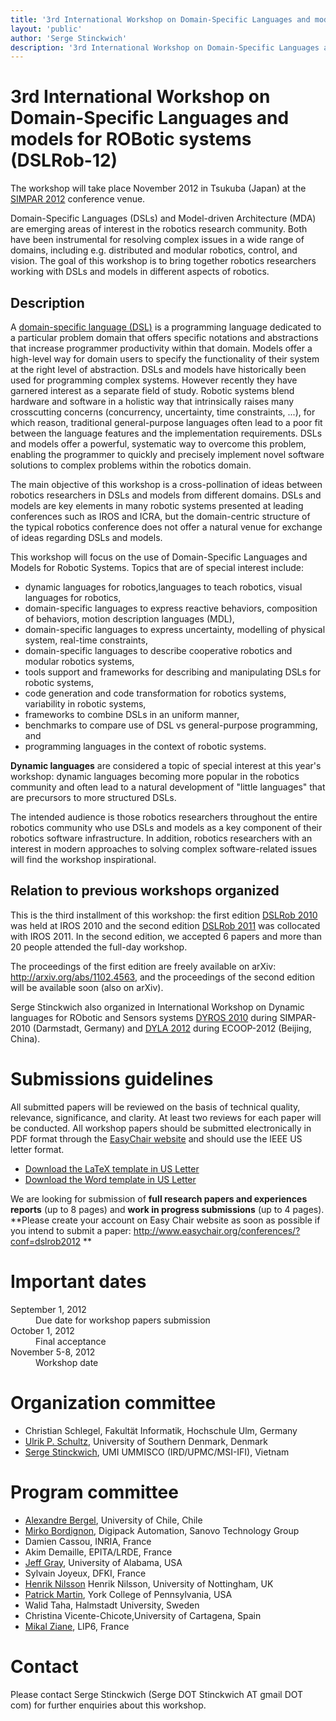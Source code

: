 ```yaml
---
title: '3rd International Workshop on Domain-Specific Languages and models for ROBotic systems (DSLRob-12)'
layout: 'public'
author: 'Serge Stinckwich'
description: '3rd International Workshop on Domain-Specific Languages and models for ROBotic systems (DSLRob-12)'
---
```

# 3rd International Workshop on Domain-Specific Languages and models for ROBotic systems (DSLRob-12)

The workshop will take place November 2012 in Tsukuba (Japan) at the [SIMPAR 2012](http://www.2012.simpar.org) conference venue.

Domain-Specific Languages (DSLs) and Model-driven Architecture (MDA)
are emerging areas of interest in the robotics research community. Both have been instrumental for resolving complex issues in a wide range of domains, including e.g. distributed and modular robotics,
control, and vision. The goal of this workshop is to bring together
robotics researchers working with DSLs and models in different aspects
of robotics.

## Description

A [domain-specific language (DSL)](http://en.wikipedia.org/wiki/Domain-specific_language) is a programming language dedicated to a particular problem domain that offers specific notations and
abstractions that increase programmer productivity within that domain.
Models offer a high-level way for domain users to specify the
functionality of their system at the right level of abstraction. DSLs and models have historically been used for programming complex systems. However recently they have garnered interest as a separate
field of study. Robotic systems blend hardware and software in a
holistic way that intrinsically raises many crosscutting concerns (concurrency, uncertainty, time constraints, ...), for which reason, traditional general-purpose languages often lead to a poor fit between
the language features and the implementation requirements. DSLs and
models offer a powerful, systematic way to overcome this problem, enabling the programmer to quickly and precisely implement novel software solutions to complex problems within the robotics domain.

The main objective of this workshop is a cross-pollination of ideas
between robotics researchers in DSLs and models from different
domains. DSLs and models are key elements in many robotic systems
presented at leading conferences such as IROS and ICRA, but the domain-centric structure of the typical robotics conference does not offer a natural venue for exchange of ideas regarding DSLs and models.

This workshop will focus on the use of Domain-Specific Languages and Models for Robotic Systems. Topics that are of special interest
include:

- dynamic languages for robotics,languages to teach robotics, visual
languages for robotics, 
- domain-specific languages to express reactive behaviors, composition
of behaviors, motion description languages (MDL),
- domain-specific languages to express uncertainty, modelling of
physical system, real-time constraints,
- domain-specific languages to describe cooperative robotics and
modular robotics systems,
- tools support and frameworks for describing and manipulating DSLs
for robotic systems,
- code generation and code transformation for robotics systems,
variability in robotic systems,
- frameworks to combine DSLs in an uniform manner,
- benchmarks to compare use of DSL vs general-purpose programming, and
- programming languages in the context of robotic systems.

**Dynamic languages** are considered a topic of special interest at
this year's workshop: dynamic languages becoming more popular in the
robotics community and often lead to a natural development of "little
languages" that are precursors to more structured DSLs.

The intended audience is those robotics researchers throughout the
entire robotics community who use DSLs and models as a key component
of their robotics software infrastructure. In addition, robotics
researchers with an interest in modern approaches to solving complex
software-related issues will find the workshop inspirational.

## Relation to previous workshops organized

This is the third installment of this workshop: the first edition [DSLRob 2010](http://www.doesnotunderstand.org/wikka.php?wakka=DSLRob10)
was held at IROS 2010 and the second edition [DSLRob 2011](http://www.doesnotunderstand.org/wikka.php?wakka=DSLRob11)
was collocated with IROS 2011. In the second edition, we accepted 6 papers and more than 20 people attended the full-day workshop. 

The proceedings of the first edition are freely available on arXiv: http://arxiv.org/abs/1102.4563, and the proceedings of the second edition will be available soon (also on arXiv).

Serge Stinckwich also organized in International Workshop on Dynamic
languages for RObotic and Sensors systems [DYROS 2010](http://www.doesnotunderstand.org/wikka.php?wakka=DYROS10)
during SIMPAR-2010 (Darmstadt, Germany) and [DYLA 2012](http://scg.unibe.ch/wiki/events/dyla2012) during ECOOP-2012 (Beijing, China).

# Submissions guidelines
All submitted papers will be reviewed on the basis of technical
quality, relevance, significance, and clarity. At least two reviews
for each paper will be conducted. All workshop papers should be
submitted electronically in PDF format through the
[EasyChair website](http://www.easychair.org/conferences/?conf=dslrob2011) and should use the IEEE US letter format.

 * [Download the LaTeX template in US Letter](http://ras.papercept.net/conferences/support/files/ieeeconf.zip)
 * [Download the Word template in US Letter](http://ras.papercept.net/conferences/support/files/ieeeconf_letter.dot)

We are looking for submission of **full research papers and experiences reports** (up to 8 pages) and **work in progress
submissions** (up to 4 pages). **Please create your account on  Easy Chair website as soon as
possible if you intend to submit a paper: http://www.easychair.org/conferences/?conf=dslrob2012 **

# Important dates
<dl class="dl-horizontal">
<dt>September 1, 2012</dt><dd>Due date for workshop papers submission</dd>
<dt>October 1, 2012</dt><dd>Final acceptance</dd>
<dt>November 5-8, 2012</dt><dd>Workshop date</dd>
</dl>

# Organization committee
 * Christian Schlegel, Fakultät Informatik, Hochschule Ulm, Germany
 * [Ulrik P. Schultz](http://www.mip.sdu.dk/~ups/), University of
Southern Denmark, Denmark
 * [Serge Stinckwich](http://doesnotunderstand.org/), UMI UMMISCO
(IRD/UPMC/MSI-IFI), Vietnam

# Program committee

 * [Alexandre Bergel](http://bergel.eu/), University of Chile, Chile
 * [Mirko Bordignon](http://www.mip.sdu.dk/~mirko/), Digipack Automation, Sanovo Technology Group
 * Damien Cassou, INRIA, France
 * Akim Demaille, EPITA/LRDE, France
 * [Jeff Gray](http://cs.ua.edu/~gray/), University of Alabama, USA
 * Sylvain Joyeux, DFKI, France
 * [Henrik Nilsson](http://www.cs.nott.ac.uk/~nhn/) Henrik Nilsson, University of Nottingham, UK
 * [Patrick Martin](http://www.rawksolid.com/), York College of Pennsylvania, USA
 * Walid Taha, Halmstadt University, Sweden
 * Christina Vicente-Chicote,University of Cartagena, Spain
 * [Mikal Ziane](http://pagesperso-systeme.lip6.fr/Mikal.Ziane/perso.html), LIP6, France

# Contact
Please contact Serge Stinckwich (Serge DOT Stinckwich AT gmail DOT
com) for further enquiries about this workshop.
